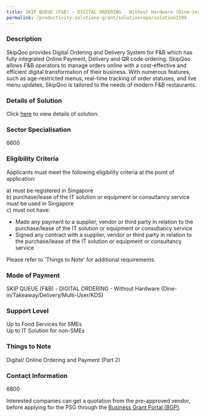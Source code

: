 ```yaml
---
title: SKIP QUEUE (F&B) - DIGITAL ORDERING - Without Hardware (Dine-in/Takeaway/Delivery/Multi-User/KDS)
permalink: /productivity-solutions-grant/solutionrepo/solution2199
---
```


### Description

SkipQoo provides Digital Ordering and Delivery System for F&B which has fully integrated Online Payment, Delivery and QR code ordering. SkipQoo allows F&B operators to manage orders online with a cost-effective and efficient digital transformation of their business. With numerous features, such as age-restricted menus, real-time tracking of order statuses, and live menu updates, SkipQoo is tailored to the needs of modern F&B restaurants.

### Details of Solution

Click <a href='SkipQoo Pte Ltd' target='_blank' rel='noopener'>here</a> to view details of solution.

### Sector Specialisation

 6600 

### Eligibility Criteria

Applicants must meet the following eligibility criteria at the point of application:

a) must be registered in Singapore <br>
b) purchase/lease of the IT solution or equipment or consultancy service must be used in Singapore <br>
c) must not have:
- Made any payment to a supplier, vendor or third party in relation to the purchase/lease of the IT solution or equipment or consultancy service
- Signed any contract with a supplier, vendor or third party in relation to the purchase/lease of the IT solution or equipment or consultancy service

Please refer to 'Things to Note' for additional requirements.

### Mode of Payment
SKIP QUEUE (F&B) - DIGITAL ORDERING - Without Hardware (Dine-in/Takeaway/Delivery/Multi-User/KDS)

### Support Level
Up to Food Services for SMEs <br>
Up to IT Solution for non-SMEs

### Things to Note
Digital/ Online Ordering and Payment (Part 2)

### Contact Information
6800

Interested companies can get a quotation from the pre-approved vendor, before applying for the PSG through the <a target='_blank' rel='noopener' href='https://www.businessgrants.gov.sg/'>Business Grant Portal (BGP)</a>.
